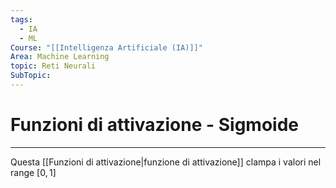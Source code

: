 ```yaml
---
tags:
  - IA
  - ML
Course: "[[Intelligenza Artificiale (IA)]]"
Area: Machine Learning
topic: Reti Neurali
SubTopic:
---
```

# Funzioni di attivazione - Sigmoide
---

Questa [[Funzioni di attivazione|funzione di attivazione]] clampa i valori nel range $[0,1]$